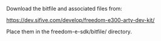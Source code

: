 Download the bitfile and associated files from:

https://dev.sifive.com/develop/freedom-e300-arty-dev-kit/

Place them in the freedom-e-sdk/bitfile/ directory.


